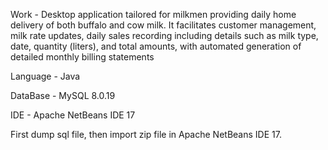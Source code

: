 Work - Desktop application tailored for milkmen providing daily home delivery of both buffalo and cow milk. It facilitates customer management, milk rate updates, daily sales recording including details such as milk type, date, quantity (liters), and total amounts, with automated generation of detailed monthly billing statements

Language - Java

DataBase - MySQL 8.0.19

IDE - Apache NetBeans IDE 17

First dump sql file, then import zip file in Apache NetBeans IDE 17.
